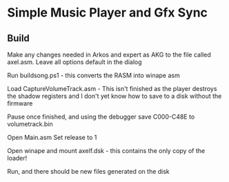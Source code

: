 # Simple Music Player and Gfx Sync  



## Build

Make any changes needed in Arkos and expert as AKG to the file called axel.asm. Leave all options default in the dialog

Run buildsong.ps1 - this converts the RASM into winape asm

Load CaptureVolumeTrack.asm
    - This isn't finished as the player destroys the shadow registers and I don't yet know how to save to a disk without the firmware

Pause once finished, and using the debugger save C000-C48E to volumetrack.bin

Open Main.asm
Set release to 1

Open winape and mount axelf.dsk - this contains the only copy of the loader!

Run, and there should be new files generated on the disk



